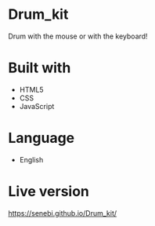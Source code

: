 # Drum_kit
Drum with the mouse or with the keyboard!

# Built with

- HTML5
- CSS
- JavaScript

# Language
- English

# Live version
https://senebi.github.io/Drum_kit/
